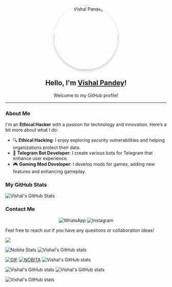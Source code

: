 <p align="center">
  <a href="https://t.me/ll_NOBITA_BOT_DEVLOPER_ll">
    <img src="https://envs.sh/_jX.jpg" alt="Vishal Pandey" width="200" style="border-radius: 50%; box-shadow: 0 4px 8px rgba(0, 0, 0, 0.2);"/>
  </a>
</p>

<h2 align="center">Hello, I'm <a href="https://github.com/vishalpandeynkp1">Vishal Pandey</a>!</h2>
<p align="center">Welcome to my GitHub profile!</p>

---

### About Me

I'm an **Ethical Hacker** with a passion for technology and innovation. Here’s a bit more about what I do:

- 🔍 **Ethical Hacking**: I enjoy exploring security vulnerabilities and helping organizations protect their data.
- 🤖 **Telegram Bot Developer**: I create various bots for Telegram that enhance user experience.
- 🎮 **Gaming Mod Developer**: I develop mods for games, adding new features and enhancing gameplay.

### My GitHub Stats

![Vishal's GitHub Stats](https://github-readme-stats.vercel.app/api?username=vishalpandeynkp1&show_icons=true&theme=flag-india&count_private=true&hide=a)



### Contact Me

<p align="center">
  <a href="https://wa.me/8354052609" style="text-decoration: none;">
    <img src="https://img.shields.io/badge/WhatsApp-25D366?style=for-the-badge&logo=whatsapp&logoColor=white" alt="WhatsApp" />
  </a>
  <a href="https://instagram.com/nobita_bot_maker" style="text-decoration: none;">
    <img src="https://img.shields.io/badge/Instagram-E1306C?style=for-the-badge&logo=instagram&logoColor=white" alt="Instagram" />
  </a>
</p>

Feel free to reach out if you have any questions or collaboration ideas!



<img src="https://user-images.githubusercontent.com/73097560/115834477-dbab4500-a447-11eb-908a-139a6edaec5c.gif">

![Nobita Stats](https://github-readme-stats.vercel.app/api?username=vishalpandeynkp1&theme=flag-india)
![Vishal's GitHub stats](https://github-readme-stats.vercel.app/api?username=vishalpandeynkp1)

 [![GIF](https://github.com/vishalpandeynkp1/VIPNOBITAMUSIC_REPO/blob/main/VIPNOBITAMUSIC.gif)](https://github.com/vishalpandeynkp1)
   [![NOBITA](https://github-stats-alpha.vercel.app/api?username=vishalpandeynkp1 "NOBITA")](https://github-stats-alpha.vercel.app/api?username=vishalpandeynkp1 "NOBITA")
![Vishal's GitHub stats](https://github-readme-stats.vercel.app/api?username=vishalpandeynkp1&show_icons=true&show=reviews,discussions_started,discussions_answered,prs_merged,prs_merged_percentage)

![Vishal's GitHub stats](https://github-readme-stats.vercel.app/api?username=vishalpandeynkp1&hide=contribs,issues)
![Vishal's GitHub stats](https://github-readme-stats.vercel.app/api?username=vishalpandeynkp1&hide=issues&show_icons=true)

![Vishal's GitHub stats](https://github-readme-stats.vercel.app/api?username=vishalpandeynkp1&rank_icon=github)
